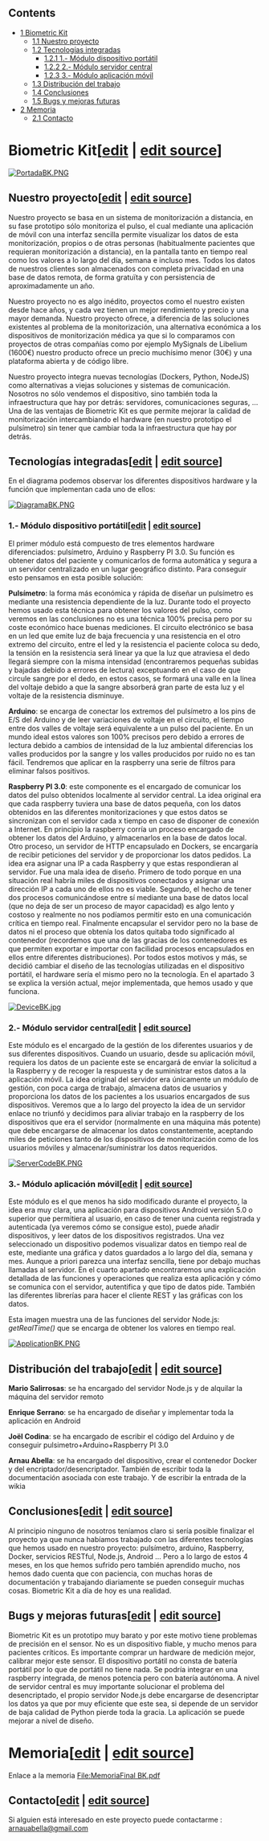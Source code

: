 ## Contents

* [1 Biometric Kit](#Biometric_Kit)
  + [1.1 Nuestro proyecto](#Nuestro_proyecto)
  + [1.2 Tecnologías integradas](#Tecnolog.C3.ADas_integradas)
    - [1.2.1 1.- Módulo dispositivo portátil](#1.-_M.C3.B3dulo_dispositivo_port.C3.A1til)
    - [1.2.2 2.- Módulo servidor central](#2.-_M.C3.B3dulo_servidor_central)
    - [1.2.3 3.- Módulo aplicación móvil](#3.-_M.C3.B3dulo_aplicaci.C3.B3n_m.C3.B3vil)
  + [1.3 Distribución del trabajo](#Distribuci.C3.B3n_del_trabajo)
  + [1.4 Conclusiones](#Conclusiones)
  + [1.5 Bugs y mejoras futuras](#Bugs_y_mejoras_futuras)
* [2 Memoria](#Memoria)
  + [2.1 Contacto](#Contacto)

# Biometric Kit[[edit](/pti/index.php?title=Categor%C3%ADa:Biometric_kit&veaction=edit&section=1 "Edit section: Biometric Kit") | [edit source](/pti/index.php?title=Categor%C3%ADa:Biometric_kit&action=edit&section=1 "Edit section: Biometric Kit")]

[![PortadaBK.PNG](images/PortadaBK.PNG)](/pti/index.php/File:PortadaBK.PNG)

## Nuestro proyecto[[edit](/pti/index.php?title=Categor%C3%ADa:Biometric_kit&veaction=edit&section=2 "Edit section: Nuestro proyecto") | [edit source](/pti/index.php?title=Categor%C3%ADa:Biometric_kit&action=edit&section=2 "Edit section: Nuestro proyecto")]

Nuestro proyecto se basa en un sistema de monitorización a distancia, en su fase prototipo sólo monitoriza el pulso, el cual mediante una aplicación de móvil con una interfaz sencilla permite visualizar los datos de esta monitorización, propios o de otras personas (habitualmente pacientes que requieran monitorización a distancia), en la pantalla tanto en tiempo real como los valores a lo largo del día, semana e incluso mes. Todos los datos de nuestros clientes son almacenados con completa privacidad en una base de datos remota, de forma gratuïta y con persistencia de aproximadamente un año.

Nuestro proyecto no es algo inédito, proyectos como el nuestro existen desde hace años, y cada vez tienen un mejor rendimiento y precio y una mayor demanda. Nuestro proyecto ofrece, a diferencia de las soluciones existentes al problema de la monitorización, una alternativa económica a los dispositivos de monitorización médica ya que si lo comparamos con proyectos de otras compañías como por ejemplo MySignals de Libelium (1600€) nuestro producto ofrece un precio muchísimo menor (30€) y una plataforma abierta y de código libre.

Nuestro proyecto integra nuevas tecnologías (Dockers, Python, NodeJS) como alternativas a viejas soluciones y sistemas de comunicación. Nosotros no sólo vendemos el dispositivo, sino también toda la infraestructura que hay por detrás: servidores, comunicaciones seguras, … Una de las ventajas de Biometric Kit es que permite mejorar la calidad de monitorización intercambiando el hardware (en nuestro prototipo el pulsímetro) sin tener que cambiar toda la infraestructura que hay por detrás.

## Tecnologías integradas[[edit](/pti/index.php?title=Categor%C3%ADa:Biometric_kit&veaction=edit&section=3 "Edit section: Tecnologías integradas") | [edit source](/pti/index.php?title=Categor%C3%ADa:Biometric_kit&action=edit&section=3 "Edit section: Tecnologías integradas")]

En el diagrama podemos observar los diferentes dispositivos hardware y la función que implementan cada uno de ellos:

[![DiagramaBK.PNG](images/800px-DiagramaBK.PNG)](/pti/index.php/File:DiagramaBK.PNG)

### 1.- Módulo dispositivo portátil[[edit](/pti/index.php?title=Categor%C3%ADa:Biometric_kit&veaction=edit&section=4 "Edit section: 1.- Módulo dispositivo portátil") | [edit source](/pti/index.php?title=Categor%C3%ADa:Biometric_kit&action=edit&section=4 "Edit section: 1.- Módulo dispositivo portátil")]

El primer módulo está compuesto de tres elementos hardware diferenciados: pulsímetro, Arduino y Raspberry PI 3.0. Su función es obtener datos del paciente y comunicarlos de forma automática y segura a un servidor centralizado en un lugar geográfico distinto. Para conseguir esto pensamos en esta posible solución:

**Pulsímetro**: la forma más económica y rápida de diseñar un pulsímetro es mediante una resistencia dependiente de la luz. Durante todo el proyecto hemos usado esta técnica para obtener los valores del pulso, como veremos en las conclusiones no es una técnica 100% precisa pero por su coste económico hace buenas mediciones. El circuito electrónico se basa en un led que emite luz de baja frecuencia y una resistencia en el otro extremo del circuito, entre el led y la resistencia el paciente coloca su dedo, la tensión en la resistencia será linear ya que la luz que atraviesa el dedo llegará siempre con la misma intensidad (encontraremos pequeñas subidas y bajadas debido a errores de lectura) exceptuando en el caso de que circule sangre por el dedo, en estos casos, se formará una valle en la línea del voltaje debido a que la sangre absorberá gran parte de esta luz y el voltaje de la resistencia disminuye.

**Arduino**: se encarga de conectar los extremos del pulsímetro a los pins de E/S del Arduino y de leer variaciones de voltaje en el circuito, el tiempo entre dos valles de voltaje será equivalente a un pulso del paciente. En un mundo ideal estos valores son 100% precisos pero debido a errores de lectura debido a cambios de intensidad de la luz ambiental diferencias los valles producidos por la sangre y los valles producidos por ruido no es tan fácil. Tendremos que aplicar en la raspberry una serie de filtros para eliminar falsos positivos.

**Raspberry PI 3.0**: este componente es el encargado de comunicar los datos del pulso obtenidos localmente al servidor central. La idea original era que cada raspberry tuviera una base de datos pequeña, con los datos obtenidos en las diferentes monitorizaciones y que estos datos se sincronizan con el servidor cada x tiempo en caso de disponer de conexión a Internet. En principio la raspberry corría un proceso encargado de obtener los datos del Arduino, y almacenarlos en la base de datos local. Otro proceso, un servidor de HTTP encapsulado en Dockers, se encargaría de recibir peticiones del servidor y de proporcionar los datos pedidos. La idea era asignar una IP a cada Raspberry y que estas respondieran al servidor. Fue una mala idea de diseño. Primero de todo porque en una situación real habría miles de dispositivos conectados y asignar una dirección IP a cada uno de ellos no es viable. Segundo, el hecho de tener dos procesos comunicándose entre sí mediante una base de datos local (que no deja de ser un proceso de mayor capacidad) es algo lento y costoso y realmente no nos podíamos permitir esto en una comunicación crítica en tiempo real. Finalmente encapsular el servidor pero no la base de datos ni el proceso que obtenía los datos quitaba todo significado al contenedor (recordemos que una de las gracias de los contenedores es que permiten exportar e importar con facilidad procesos encapsulados en ellos entre diferentes distribuciones). Por todos estos motivos y más, se decidió cambiar el diseño de las tecnologías utilizadas en el dispositivo portátil, el hardware sería el mismo pero no la tecnología. En el apartado 3 se explica la versión actual, mejor implementada, que hemos usado y que funciona.

[![DeviceBK.jpg](images/337px-DeviceBK.jpg)](/pti/index.php/File:DeviceBK.jpg)

### 2.- Módulo servidor central[[edit](/pti/index.php?title=Categor%C3%ADa:Biometric_kit&veaction=edit&section=5 "Edit section: 2.- Módulo servidor central") | [edit source](/pti/index.php?title=Categor%C3%ADa:Biometric_kit&action=edit&section=5 "Edit section: 2.- Módulo servidor central")]

Este módulo es el encargado de la gestión de los diferentes usuarios y de sus diferentes dispositivos. Cuando un usuario, desde su aplicación móvil, requiera los datos de un paciente este se encargará de enviar la solicitud a la Raspberry y de recoger la respuesta y de suministrar estos datos a la aplicación móvil. La idea original del servidor era únicamente un módulo de gestión, con poca carga de trabajo, almacena datos de usuarios y proporciona los datos de los pacientes a los usuarios encargados de sus dispositivos. Veremos que a lo largo del proyecto la idea de un servidor enlace no triunfó y decidimos para aliviar trabajo en la raspberry de los dispositivos que era el servidor (normalmente en una máquina más potente) que debe encargarse de almacenar los datos constantemente, aceptando miles de peticiones tanto de los dispositivos de monitorización como de los usuarios móviles y almacenar/suministrar los datos requeridos.

[![ServerCodeBK.PNG](images/600px-ServerCodeBK.PNG)](/pti/index.php/File:ServerCodeBK.PNG)

### 3.- Módulo aplicación móvil[[edit](/pti/index.php?title=Categor%C3%ADa:Biometric_kit&veaction=edit&section=6 "Edit section: 3.- Módulo aplicación móvil") | [edit source](/pti/index.php?title=Categor%C3%ADa:Biometric_kit&action=edit&section=6 "Edit section: 3.- Módulo aplicación móvil")]

Este módulo es el que menos ha sido modificado durante el proyecto, la idea era muy clara, una aplicación para dispositivos Android versión 5.0 o superior que permitiera al usuario, en caso de tener una cuenta registrada y autenticada (ya veremos cómo se consigue esto), puede añadir dispositivos, y leer datos de los dispositivos registrados. Una vez seleccionado un dispositivo podemos visualizar datos en tiempo real de este, mediante una gráfica y datos guardados a lo largo del día, semana y mes. Aunque a priori parezca una interfaz sencilla, tiene por debajo muchas llamadas al servidor. En el cuarto apartado encontraremos una explicación detallada de las funciones y operaciones que realiza esta aplicación y cómo se comunica con el servidor, autentifica y que tipo de datos pide. También las diferentes librerías para hacer el cliente REST y las gráficas con los datos.

Esta imagen muestra una de las funciones del servidor Node.js: *getRealTime()* que se encarga de obtener los valores en tiempo real.

[![ApplicationBK.PNG](images/ApplicationBK.PNG)](/pti/index.php/File:ApplicationBK.PNG)

## Distribución del trabajo[[edit](/pti/index.php?title=Categor%C3%ADa:Biometric_kit&veaction=edit&section=7 "Edit section: Distribución del trabajo") | [edit source](/pti/index.php?title=Categor%C3%ADa:Biometric_kit&action=edit&section=7 "Edit section: Distribución del trabajo")]

**Mario Salirrosas**: se ha encargado del servidor Node.js y de alquilar la máquina del servidor remoto

**Enrique Serrano**: se ha encargado de diseñar y implementar toda la aplicación en Android

**Joël Codina**: se ha encargado de escribir el código del Arduino y de conseguir pulsimetro+Arduino+Raspberry PI 3.0

**Arnau Abella**: se ha encargado del dispositivo, crear el contenedor Docker y del encriptador/desencriptador. También de escribir toda la documentación asociada con este trabajo. Y de escribir la entrada de la wikia

## Conclusiones[[edit](/pti/index.php?title=Categor%C3%ADa:Biometric_kit&veaction=edit&section=8 "Edit section: Conclusiones") | [edit source](/pti/index.php?title=Categor%C3%ADa:Biometric_kit&action=edit&section=8 "Edit section: Conclusiones")]

Al principio ninguno de nosotros teníamos claro si sería posible finalizar el proyecto ya que nunca habíamos trabajado con las diferentes tecnologías que hemos usado en nuestro proyecto: pulsímetro, arduino, Raspberry, Docker, servicios RESTful, Node.js, Android … Pero a lo largo de estos 4 meses, en los que hemos sufrido pero también aprendido mucho, nos hemos dado cuenta que con paciencia, con muchas horas de documentación y trabajando diariamente se pueden conseguir muchas cosas. Biometric Kit a día de hoy es una realidad.

## Bugs y mejoras futuras[[edit](/pti/index.php?title=Categor%C3%ADa:Biometric_kit&veaction=edit&section=9 "Edit section: Bugs y mejoras futuras") | [edit source](/pti/index.php?title=Categor%C3%ADa:Biometric_kit&action=edit&section=9 "Edit section: Bugs y mejoras futuras")]

Biometric Kit es un prototipo muy barato y por este motivo tiene problemas de precisión en el sensor. No es un dispositivo fiable, y mucho menos para pacientes críticos. Es importante comprar un hardware de medición mejor, calibrar mejor este sensor. El dispositivo portátil no consta de batería portátil por lo que de portátil no tiene nada. Se podría integrar en una raspberry integrada, de menos potencia pero con batería autónoma. A nivel de servidor central es muy importante solucionar el problema del desencriptado, el propio servidor Node.js debe encargarse de desencriptar los datos ya que por muy eficiente que este sea, si depende de un servidor de baja calidad de Python pierde toda la gracia. La aplicación se puede mejorar a nivel de diseño.

# Memoria[[edit](/pti/index.php?title=Categor%C3%ADa:Biometric_kit&veaction=edit&section=10 "Edit section: Memoria") | [edit source](/pti/index.php?title=Categor%C3%ADa:Biometric_kit&action=edit&section=10 "Edit section: Memoria")]

Enlace a la memoria [File:MemoriaFinal BK.pdf](/pti/index.php?title=Special:Upload&wpDestFile=MemoriaFinal_BK.pdf "File:MemoriaFinal BK.pdf")

## Contacto[[edit](/pti/index.php?title=Categor%C3%ADa:Biometric_kit&veaction=edit&section=11 "Edit section: Contacto") | [edit source](/pti/index.php?title=Categor%C3%ADa:Biometric_kit&action=edit&section=11 "Edit section: Contacto")]

Si alguien está interesado en este proyecto puede contactarme : [arnauabella@gmail.com](/pti/index.php?title=Arnauabella@gmail.com&action=edit&redlink=1 "Arnauabella@gmail.com (page does not exist)")
